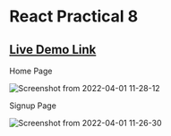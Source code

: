 # React Practical 8

## [Live Demo Link](http://kalpshah485.github.io/react_practical_8)

Home Page

![Screenshot from 2022-04-01 11-28-12](https://user-images.githubusercontent.com/60247161/161204046-bae6f464-af0c-447d-8298-a5d6800fa4b6.png)

Signup Page

![Screenshot from 2022-04-01 11-26-30](https://user-images.githubusercontent.com/60247161/161203955-950539d4-5e1d-44ca-9adc-b60eda0ed76c.png)
